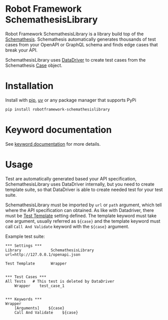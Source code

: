 # Robot Framework SchemathesisLibrary
Robot Framework SchemathesisLibrary is a library build top of the
[Schemathesis](https://github.com/schemathesis/schemathesis).
Schemathesis automatically generates thousands of test cases from
your OpenAPI or GraphQL schema and finds edge cases that break your
API.

SchemathesisLibrary uses
[DataDriver](https://github.com/Snooz82/robotframework-datadriver)
to create test cases from the Schemathesis
[Case](https://schemathesis.readthedocs.io/en/stable/reference/python/#schemathesis.Case)
object.

# Installation
Install with [pip](https://pypi.org/project/pip/), [uv](https://docs.astral.sh/uv/)
or any package manager that supports PyPi

```bash
pip install robotframework-schemathesislibrary
```

# Keyword documentation
See
[keyword documentation](https://aaltat.github.io/robotframework-schemathesis/SchemathesisLibrary.html)
for more details. 

# Usage
Test are automatically generated based your API specification, SchemathesisLibrary uses
DataDriver internally, but you need to create template suite, so that DataDriver is able
to create needed test for your test suite.

SchemathesisLibrary must be imported by `url` or `path` argument, which tell where
the API specification can obtained. As like with Datadriver, there must be
[Test Template](https://robotframework.org/robotframework/latest/RobotFrameworkUserGuide.html#test-templates)
setting defined. The template keyword must take one argument, usually referred as
`${case}` and the template keyword must call `Call And Validate` keyword with the
`${case}` argument.

Example test suite:
```robotframework
*** Settings ***
Library             SchemathesisLibrary    url=http://127.0.0.1/openapi.json

Test Template       Wrapper


*** Test Cases ***
All Tests   # This test is deleted by DataDriver
    Wrapper    test_case_1


*** Keywords ***
Wrapper
    [Arguments]    ${case}
    Call And Validate    ${case}

```
